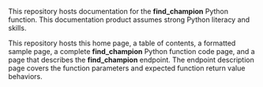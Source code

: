 This repository hosts documentation for the **find_champion** Python function. This documentation product assumes strong Python literacy and skills.

This repository hosts this home page, a table of contents, a formatted sample page, a complete **find_champion** Python function code page, and a page that describes the **find_champion** endpoint. The endpoint description page covers the function parameters and expected function return value behaviors.

